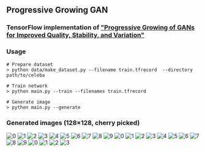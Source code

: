 ## Progressive Growing GAN
### TensorFlow implementation of ["Progressive Growing of GANs for Improved Quality, Stability, and Variation"](https://arxiv.org/pdf/1710.10196.pdf)

### Usage
```
# Prepare dataset
> python data/make_dataset.py --filename train.tfrecord  --directory path/to/celeba  

# Train network
> python main.py --train --filenames train.tfrecord  

# Generate image
> python main.py --generate  
```

### Generated images (128×128, cherry picked)
![0](https://user-images.githubusercontent.com/29158616/46405494-67064300-c743-11e8-8d9e-ff9fbb688828.png)
![1](https://user-images.githubusercontent.com/29158616/46405495-679ed980-c743-11e8-8b50-b3e9253953b4.png)
![2](https://user-images.githubusercontent.com/29158616/46405496-679ed980-c743-11e8-8453-4a5ebe007f55.png)
![3](https://user-images.githubusercontent.com/29158616/46405497-679ed980-c743-11e8-9785-eb33f24d7d8d.png)
![4](https://user-images.githubusercontent.com/29158616/46405499-679ed980-c743-11e8-8919-4f2e2cb5cb33.png)
![5](https://user-images.githubusercontent.com/29158616/46405500-68377000-c743-11e8-8a8a-023a42865538.png)
![6](https://user-images.githubusercontent.com/29158616/46405502-68377000-c743-11e8-923d-d11fb561183d.png)
![7](https://user-images.githubusercontent.com/29158616/46405503-68377000-c743-11e8-93c4-76729f486e13.png)
![8](https://user-images.githubusercontent.com/29158616/46405504-68377000-c743-11e8-9577-edbbe5a07e53.png)
![9](https://user-images.githubusercontent.com/29158616/46405505-68d00680-c743-11e8-9597-4f2003abaf7e.png)
![0](https://user-images.githubusercontent.com/29158616/46406215-c7967f80-c745-11e8-8845-b535043cb41b.png)
![1](https://user-images.githubusercontent.com/29158616/46406218-c7967f80-c745-11e8-84b1-450c9e0b18e8.png)
![2](https://user-images.githubusercontent.com/29158616/46406219-c82f1600-c745-11e8-9ad3-fcb6d97ac018.png)
![3](https://user-images.githubusercontent.com/29158616/46406221-c82f1600-c745-11e8-91fb-e9e3c5e48f11.png)
![4](https://user-images.githubusercontent.com/29158616/46406222-c82f1600-c745-11e8-9abb-13429d105245.png)
![5](https://user-images.githubusercontent.com/29158616/46406223-c82f1600-c745-11e8-96a8-2022b8cb5462.png)
![6](https://user-images.githubusercontent.com/29158616/46406224-c8c7ac80-c745-11e8-8208-87b2741b9047.png)
![7](https://user-images.githubusercontent.com/29158616/46406225-c8c7ac80-c745-11e8-9486-2e412209961e.png)
![8](https://user-images.githubusercontent.com/29158616/46406226-c8c7ac80-c745-11e8-92b0-cbef5a4e9e17.png)
![9](https://user-images.githubusercontent.com/29158616/46406228-c8c7ac80-c745-11e8-8088-af31327df74e.png)
![0](https://user-images.githubusercontent.com/29158616/46406587-00832400-c747-11e8-8b63-c1f294f091d0.png)
![1](https://user-images.githubusercontent.com/29158616/46406588-00832400-c747-11e8-8286-655350edeabd.png)
![2](https://user-images.githubusercontent.com/29158616/46406589-011bba80-c747-11e8-96a1-26feb04d6cb4.png)
![3](https://user-images.githubusercontent.com/29158616/46406590-011bba80-c747-11e8-96c6-0d4ee3894cf2.png)

